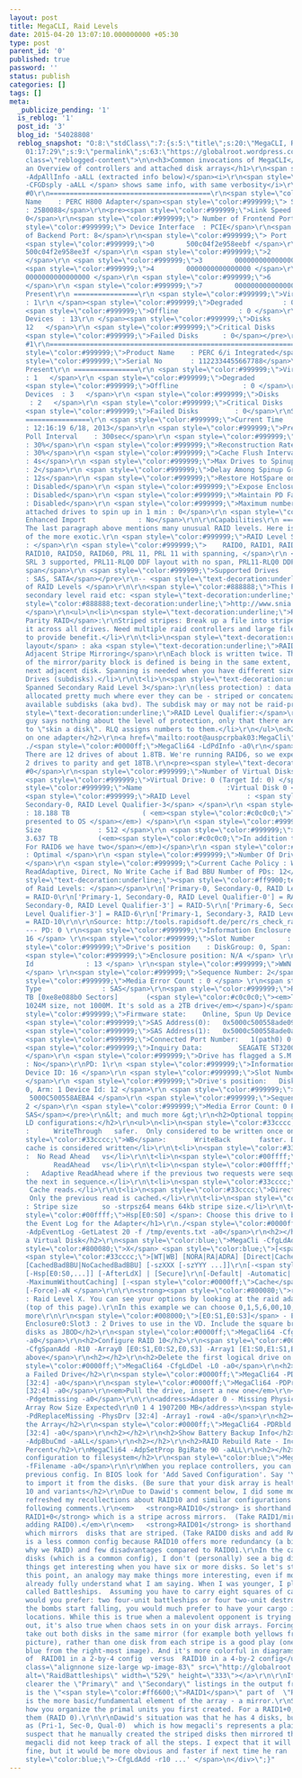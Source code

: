 ```yaml
---
layout: post
title: MegaCLI, Raid Levels
date: 2015-04-20 13:07:10.000000000 +05:30
type: post
parent_id: '0'
published: true
password: ''
status: publish
categories: []
tags: []
meta:
  _publicize_pending: '1'
  is_reblog: '1'
  post_id: '3'
  blog_id: '54028808'
  reblog_snapshot: "O:8:\"stdClass\":7:{s:5:\"title\";s:20:\"MegaCLI, Raid Levels\";s:4:\"type\";s:4:\"post\";s:9:\"mime_type\";s:0:\"\";s:6:\"format\";b:0;s:12:\"modified_gmt\";s:19:\"2015-01-15
    01:17:29\";s:9:\"permalink\";s:63:\"https://globalroot.wordpress.com/2013/06/18/megacli-raid-levels\";s:7:\"content\";s:16775:\"<div
    class=\"reblogged-content\">\n\n<h3>Common invocations of MegaCLI</h3>\r\n<h1>Get
    an Overview of controllers and attached disk arrays</h1>\r\n<span style=\"color:#0000ff;\">./MegaCli64
    -AdpAllInfo -aALL (extracted info below)</span><i>\r\n<span style=\"color:#0000ff;\">./MegaCli64
    -CFGDsply -aALL </span> shows same info, with same verbosity</i>\r\n\r\nAdapter
    #0\r\n========================================\r\n<span style=\"color:#999999;\">Product
    Name    : PERC H800 Adapter</span><span style=\"color:#999999;\"> Serial No      
    : 25B0088</span>\r\n<pre><span style=\"color:#999999;\">Link Speed           :
    0</span>\r\n<span style=\"color:#999999;\"> Number of Frontend Port: 0</span>\r\n<span
    style=\"color:#999999;\"> Device Interface  : PCIE</span>\r\n<span style=\"color:#999999;\">Number
    of Backend Port: 8</span>\r\n<span style=\"color:#999999;\"> Port  :  Address</span>\r\n
    <span style=\"color:#999999;\">0        500c04f2e958eebf </span>\r\n <span style=\"color:#999999;\">1       
    500c04f2e958ee3f </span>\r\n <span style=\"color:#999999;\">2        0000000000000000
    </span>\r\n <span style=\"color:#999999;\">3        0000000000000000 </span>\r\n
    <span style=\"color:#999999;\">4        0000000000000000 </span>\r\n <span style=\"color:#999999;\">5       
    0000000000000000 </span>\r\n <span style=\"color:#999999;\">6        0000000000000000
    </span>\r\n <span style=\"color:#999999;\">7        0000000000000000</span>\r\nDevice
    Present\r\n ================\r\n <span style=\"color:#999999;\">Virtual Drives   
    : 1\r\n </span><span style=\"color:#999999;\">Degraded          : 0   </span>\r\n
    <span style=\"color:#999999;\">Offline               : 0 </span>\r\n <span style=\"color:#999999;\">Physical
    Devices  : 13\r\n </span><span style=\"color:#999999;\">Disks                :
    12   </span>\r\n <span style=\"color:#999999;\">Critical Disks     : 0   </span>\r\n
    <span style=\"color:#999999;\">Failed Disks      : 0</span></pre>\r\n(snip)\r\n\r\nAdapter
    #1\r\n==============================================================================\r\n<span
    style=\"color:#999999;\">Product Name    : PERC 6/i Integrated</span>\r\n<span
    style=\"color:#999999;\">Serial No       : 1122334455667788</span>\r\n<pre>Device
    Present\r\n ================\r\n <span style=\"color:#999999;\">Virtual Drives     
    : 1   </span>\r\n <span style=\"color:#999999;\">Degraded            : 0   </span>\r\n
    <span style=\"color:#999999;\">Offline                : 0 </span>\r\n <span style=\"color:#999999;\">Physical
    Devices  : 3   </span>\r\n <span style=\"color:#999999;\">Disks                
     : 2   </span>\r\n <span style=\"color:#999999;\">Critical Disks       : 0   </span>\r\n
    <span style=\"color:#999999;\">Failed Disks         : 0</span>\r\nSettings\r\n
    ================\r\n <span style=\"color:#999999;\">Current Time                    
    : 12:16:19 6/18, 2013</span>\r\n <span style=\"color:#999999;\">Predictive Fail
    Poll Interval    : 300sec</span>\r\n <span style=\"color:#999999;\">Rebuild Rate                    
    : 30%</span>\r\n <span style=\"color:#999999;\">Reconstruction Rate             
    : 30%</span>\r\n <span style=\"color:#999999;\">Cache Flush Interval            
    : 4s</span>\r\n <span style=\"color:#999999;\">Max Drives to Spinup at One Time
    : 2</span>\r\n <span style=\"color:#999999;\">Delay Among Spinup Groups       
    : 12s</span>\r\n <span style=\"color:#999999;\">Restore HotSpare on Insertion   
    : Disabled</span>\r\n <span style=\"color:#999999;\">Expose Enclosure Devices        
    : Disabled</span>\r\n <span style=\"color:#999999;\">Maintain PD Fail History        
    : Disabled</span>\r\n <span style=\"color:#999999;\">Maximum number of direct
    attached drives to spin up in 1 min : 0</span>\r\n <span style=\"color:#999999;\">Auto
    Enhanced Import             : No</span>\r\n\r\nCapabilities\r\n ================\r\n
    The last paragraph above mentions many unusual RAID levels. Here is a brief explanation
    of the more exotic.\r\n <span style=\"color:#999999;\">RAID Level Supported            
    : </span>\r\n <span style=\"color:#999999;\">    RAID0, RAID1, RAID5, RAID6, RAID00,
    RAID10, RAID50, RAID60, PRL 11, PRL 11 with spanning, </span>\r\n <span style=\"color:#999999;\">   
    SRL 3 supported, PRL11-RLQ0 DDF layout with no span, PRL11-RLQ0 DDF layout with
    span</span>\r\n <span style=\"color:#999999;\">Supported Drives                
    : SAS, SATA</span></pre>\r\n-- <span style=\"text-decoration:underline;\">Explanations
    of RAID Levels </span>\r\n\r\n<span style=\"color:#888888;\">This PDF explains
    secondary level raid etc: <span style=\"text-decoration:underline;\"> <a href=\"http://www.snia.org/sites/default/files/SNIA_DDF_Technical_Position_v2.0.pdf\"><span
    style=\"color:#888888;text-decoration:underline;\">http://www.snia.org/sites/default/files/SNIA_DDF_Technical_Position_v2.0.pdf</span></a></span>  
    </span>\r\n<ul>\n<li>\n<span style=\"text-decoration:underline;\">RAID6 - Dual
    Parity RAID</span>:\r\nStriped stripes: Break up a file into stripes and stripe
    it across all drives. Need multiple raid controllers and large files for this
    to provide benefit.</li>\r\n\t<li>\n<span style=\"text-decoration:underline;\">PRL11-RLQ0
    layout</span> : aka <span style=\"text-decoration:underline;\">RAID1E Integrated
    Adjacent Stripe Mirroring</span>\r\nEach block is written twice. The location
    of the mirror/parity block is defined is being in the same extent, but on the
    next adjacent disk. Spanning is needed when you have different sized Basic Virtual
    Drives (subdisks).</li>\r\n\t<li>\n<span style=\"text-decoration:underline;\">SRL3:
    Spanned Secondary Raid Level 3</span>:\r\n(less protection) : data stripes are
    allocated pretty much where ever they can be - striped or concatenated from any
    available subdisks (aka bvd). The subdisk may or may not be raid-protected.</li>\r\n\t<li>\n<span
    style=\"text-decoration:underline;\">RAID Level Qualifier:</span>\r\nThis little
    guy says nothing about the level of protection, only that there are several ways
    to \"skin a disk\". RLQ assigns numbers to them.</li>\r\n</ul>\n<h2></h2>\r\n<h2>Examine drives
    on one adapter</h2>\r\n<a href=\"mailto:root@auspcrpbak03:MegaCli\">root@auspcrpbak03:MegaCli</a>&gt;
    ./<span style=\"color:#0000ff;\">MegaCli64 -LdPdInfo -a0\r\n</span>\r\nNotes:
    There are 12 drives of about 1.8TB. We're running RAID6, so we expect to lose
    2 drives to parity and get 18TB.\r\n<pre><span style=\"text-decoration:underline;\">Adapter
    #0</span>\r\n<span style=\"color:#999999;\">Number of Virtual Disks: 1 </span>\r\n
    <span style=\"color:#999999;\">Virtual Drive: 0 (Target Id: 0) </span>\r\n <span
    style=\"color:#999999;\">Name                     :Virtual Disk 0 </span>\r\n
    <span style=\"color:#999999;\">RAID Level              : <span style=\"color:#ff9900;\">Primary-6,
    Secondary-0, RAID Level Qualifier-3</span> </span>\r\n <span style=\"color:#999999;\">Size                       
    : 18.188 TB                  ( <em><span style=\"color:#c0c0c0;\">This is size
    presented to OS </span></em>) </span>\r\n <span style=\"color:#999999;\">Sector
    Size              : 512 </span>\r\n <span style=\"color:#999999;\">Parity Size               :
    3.637 TB          (<em><span style=\"color:#c0c0c0;\">In addition to the 18T.
    For RAID6 we have two</span></em>)</span>\r\n <span style=\"color:#999999;\">State                      
    : Optimal </span>\r\n <span style=\"color:#999999;\">Number Of Drives     : 12
    </span>\r\n <span style=\"color:#999999;\">Current Cache Policy : WriteThrough,
    ReadAdaptive, Direct, No Write Cache if Bad BBU Number of PDs: 12</span></pre>\r\n---\r\n<span
    style=\"text-decoration:underline;\"><span style=\"color:#ff9900;text-decoration:underline;\">Explanation
    of Raid Levels: </span></span>\r\n['Primary-0, Secondary-0, RAID Level Qualifier-0']
    = RAID-0\r\n['Primary-1, Secondary-0, RAID Level Qualifier-0'] = RAID-1\r\n['Primary-5,
    Secondary-0, RAID Level Qualifier-3'] = RAID-5\r\n['Primary-6, Secondary-0, RAID
    Level Qualifier-3'] = RAID-6\r\n['Primary-1, Secondary-3, RAID Level Qualifier-0']
    = RAID-10\r\n\r\nSource: http://tools.rapidsoft.de/perc/rs_check_raid_perc5i.class.php.txt\r\n<pre>
    --- PD: 0 \r\n<span style=\"color:#999999;\">Information Enclosure Device ID:
    16 </span> \r\n<span style=\"color:#999999;\">Slot Number        : 0 </span> \r\n<span
    style=\"color:#999999;\">Drive's position    : DiskGroup: 0, Span: 0, Arm: 0 \r\n</span>
    <span style=\"color:#999999;\">Enclosure position: N/A </span> \r\n<span style=\"color:#999999;\">Device
    Id             : 13 </span> \r\n<span style=\"color:#999999;\">WWN: 5000C500558ADE08
    </span> \r\n<span style=\"color:#999999;\">Sequence Number: 2</span> \r\n<span
    style=\"color:#999999;\">Media Error Count : 0 </span> \r\n<span style=\"color:#999999;\">PD
    Type               : SAS</span>\r\n<span style=\"color:#999999;\">Raw Size: 1.819
    TB [0xe8e088b0 Sectors]       (<span style=\"color:#c0c0c0;\"><em>This is real
    1024M size, not 1000M. It's sold as a 2TB drive</em></span>)</span>\r\n <span
    style=\"color:#999999;\">Firmware state:    Online, Spun Up Device </span>\r\n
    <span style=\"color:#999999;\">SAS Address(0):   0x5000c500558ade09 </span>\r\n
    <span style=\"color:#999999;\">SAS Address(1):   0x5000c500558ade0a </span>\r\n
    <span style=\"color:#999999;\">Connected Port Number:   1(path0) 0(path1) </span>\r\n
    <span style=\"color:#999999;\">Inquiry Data:         SEAGATE ST32000645SS    RS0FZ1K0AV9E
    </span>\r\n <span style=\"color:#999999;\">Drive has flagged a S.M.A.R.T alert
    : No</span>\r\nPD: 1\r\n <span style=\"color:#999999;\">Information Enclosure
    Device ID: 16 </span>\r\n <span style=\"color:#999999;\">Slot Number:                              1
    </span>\r\n <span style=\"color:#999999;\">Drive's position:   DiskGroup: 0, Span:
    0, Arm: 1 Device Id: 12 </span>\r\n <span style=\"color:#999999;\">WWN:                                      
     5000C500558AEBA4 </span>\r\n <span style=\"color:#999999;\">Sequence Number:                    
    2 </span>\r\n <span style=\"color:#999999;\">Media Error Count: 0 PD Type:   
    SAS</span></pre>\r\n&lt; and much more &gt;\r\n<h2>Optional toppings for most
    LD configurations:</h2>\r\n<ul>\n<li>\n<span style=\"color:#33cccc;\">WT</span>
    :      WriteThrough   safer.  Only considered to be written once on disk.</li>\r\n\t<li>\n<span
    style=\"color:#33cccc;\">WB</span>:       WriteBack       faster. Data in disk
    cache is considered written</li>\r\n\t<li>\n<span style=\"color:#33cccc;\">NORA</span>
    :  No Read Ahead   vs</li>\r\n\t<li>\n<span style=\"color:#00ffff;\">RA</span>:
           ReadAhead   vs</li>\r\n\t<li>\n<span style=\"color:#00ffff;\">ADRA</span>
    :   Adaptive ReadAhead where if the previous two requests were sequential it pre-loads
    the next in sequence.</li>\r\n\t<li>\n<span style=\"color:#33cccc;\">Cached</span>:
     Cache reads.</li>\r\n\t<li>\n<span style=\"color:#33cccc;\">Direct</span>:  
     Only the previous read is cached.</li>\r\n\t<li>\n<span style=\"color:#00ffff;\">-strpsz<em>M</em></span>     
    : Stripe size      so -strpsz64 means 64kb stripe size.</li>\r\n\t<li>\n<span
    style=\"color:#00ffff;\">Hsp[E0:S0] </span>: Choose this drive to be a hot-spare</li>\r\n</ul>\n<h1>Dump
    the Event Log for the Adapter</h1>\r\n./<span style=\"color:#0000ff;\">MegaCli64
    -AdpEventLog -GetLatest 20 -f /tmp/events.txt -a0</span>\r\n<h2></h2>\r\n<h2>Build
    a Virtual Disk</h2>\r\n<span style=\"color:blue;\">MegaCli -CfgLdAdd -r</span><span
    style=\"color:#800080;\">X</span> <span style=\"color:blue;\">[<span style=\"color:#008000;\">E0:S0,E1:S1</span>,...]
    <span style=\"color:#33cccc;\">[WT|WB] [NORA|RA|ADRA] [Direct|Cached]</span>  
    [CachedBadBBU|NoCachedBadBBU] [-szXXX [-szYYY ...]]\r\n[-<span style=\"color:#33cccc;\">strpszM</span>] 
    [-Hsp[E0:S0,...]] [-AfterLdX] | [Secure]\r\n[-Default| -Automatic| -None| -Maximum|
    -MaximumWithoutCaching] [-<span style=\"color:#0000ff;\">Cache</span>] [-enblPI]
    [-Force]-aN </span>\r\n\r\n<strong><span style=\"color:#800080;\">rX</span></strong>
    : Raid Level X. You can see your options by looking at the raid adapter settings
    (top of this page).\r\nIn this example we can choose 0,1,5,6,00,10,50,60  and
    more\r\n\r\n<span style=\"color:#008000;\">[E0:S1,E0:S3]</span> - Enclosure0:Slot1,
    Enclosure0:Slot3 : 2 Drives to use in the VD. Include the square brackets.\r\n<h2></h2>\r\n<h2>Configure
    disks as JBOD</h2>\r\n<span style=\"color:#0000ff;\">MegaCli64 -CfgEachDskRAID0
    -a0</span>\r\n<h2>Configure RAID 10</h2>\r\n<span style=\"color:#0000ff;\">MegaCli64
    -CfgSpanAdd -R10 -Array0 [E0:S1,E0:S2,E0,S3] -Array1 [E1:S0,E1:S1,E1:S2] + Toppings
    above</span>\r\n<h2></h2>\r\n<h2>Delete the first logical drive on the first controller</h2>\r\n<span
    style=\"color:#0000ff;\">MegaCli64 -CfgLdDel -L0 -a0</span>\r\n<h2></h2>\r\n<h2>Replace
    a Failed Drive</h2>\r\n<span style=\"color:#0000ff;\">MegaCli64 -PDOffline -PhysDrv
    [32:4] -a0</span>\r\n<span style=\"color:#0000ff;\">MegaCli64 -PDPrpRmv -PhysDrv
    [32:4] -a0</span>\r\n<em>Pull the drive, insert a new one</em>\r\n<span style=\"color:#0000ff;\">MegaCli64
    -Pdgetmissing -a0</span>\r\n\r\n<address>Adapter 0 - Missing Physical drives\r\nNo.
    Array Row Size Expected\r\n0 1 4 1907200 MB</address>\n<span style=\"color:#0000ff;\">MegaCli64
    -PdReplaceMissing -PhysDrv [32:4] -Array1 -row4 -a0</span>\r\n<h2></h2>\r\n<h2>Rebuild
    the Array</h2>\r\n<span style=\"color:#0000ff;\">MegaCli64 -PDRbld -Start -PhysDrv
    [32:4] -a0</span>\r\n<h2></h2>\r\n<h2>Show Battery Backup Info</h2>\r\n<span style=\"color:#0000ff;\">MegaCli64
    -AdpBbuCmd -aALL</span>\r\n<h2></h2>\r\n<h2>RAID Rebuild Rate - Increase to 90
    Percent</h2>\r\nMegaCli64 -AdpSetProp BgiRate 90 -aALL\r\n<h2></h2>\r\n<h2>Save
    configuration to filesystem</h2>\r\n<span style=\"color:blue;\">MegaCli64 -CfgSave
    -fFilename -a0</span>\r\n\r\nWhen you replace controllers, you can duplicate the
    previous config. In BIOS look for 'Add Saved Configuration'. Say 'Y' to the warning
    to import it from the disks. (Be sure that your disk array is healthy first.)\r\n<h2>RAID
    10 and variants</h2>\r\nDue to Dawid's comment below, I did some more research,
    refreshed my recollections about RAID10 and similar configurations and have the
    following comments.\r\n<em>   <strong>RAID10</strong> is shorthand for<strong>
    RAID1+0</strong> which is a stripe across mirrors.  (Take RAID1/mirrored disks and
    adding RAID0).</em>\r\n<em>   <strong>RAID01</strong> is shorthand for <strong>RAID0+1</strong>
    which mirrors  disks that are striped. (Take RAID0 disks and add RAID1 to them).</em>\r\nRAID01
    is a less common config because RAID10 offers more redundancy (a big reason for
    why we RAID) and few disadvantages compared to RAID01.\r\nIn the case of four
    disks (which is a common config), I don't (personally) see a big difference, but
    things get interesting when you have six or more disks. So let's start there.\r\n\r\nAt
    this point, an analogy may make things more interesting, even if most readers
    already fully understand what I am saying. When I was younger, I played a game
    called Battleships.  Assuming you have to carry eight squares of cargo, which
    would you prefer: two four-unit battleships or four two-unit destroyers? When
    the bombs start falling, you would much prefer to have your cargo in four different
    locations. While this is true when a malevolent opponent is trying to take them
    out, it's also true when chaos sets in on your disk arrays. Forcing Murphy to
    take out both disks in the same mirror (for example both yellows from the left
    picture), rather than one disk from each stripe is a good play (one red and one
    blue from the right-most image). And it's more colorful in diagrams.\r\n<ul>Illustration
    of  RAID01 in a 2-by-4 config  versus  RAID10 in a 4-by-2 config</ul>\n<a href=\"http://globalroot.files.wordpress.com/2013/06/raidbattleships2.png\"><img
    class=\"alignnone size-large wp-image-83\" src=\"http://globalroot.files.wordpress.com/2013/06/raidbattleships1.png?w=529\"
    alt=\"RaidBattleships\" width=\"529\" height=\"333\"></a>\r\n\r\nIt also makes
    clearer the \"Primary\" and \"Secondary\" listings in the output from megacli.\r\nPrimary
    is the \"<span style=\"color:#ff6600;\">RAID1</span>\" part of  \"RAID1+0\".  It
    is the more basic/fundamental element of the array - a mirror.\r\nSecondary is
    how you organize the primal units you first created. For a RAID1+0, we stripe
    them (RAID 0).\r\n\r\nDawid's situation was that he has 4 disks, but they show
    as (Pri-1, Sec-0, Qual-0)  which is how megacli's represents a plain mirror. I
    suspect that he manually created the striped disks then mirrored them and that
    megacli did not keep track of all the steps. I expect that it will work out just
    fine, but it would be more obvious and faster if next time he ran 'megacli <span
    style=\"color:blue;\">-CfgLdAdd -r10 ...' </span>\n</div>\";}"
---
```


